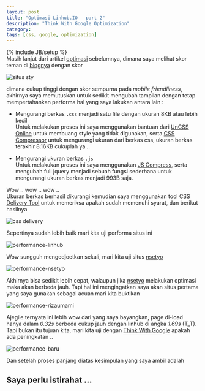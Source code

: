 ```yaml
---
layout: post
title: "Optimasi Linhub.IO   part 2"
description: "Think With Google Optimization"
category: 
tags: [css, google, optimization]
---
```

{% include JB/setup %}  
Masih lanjut dari artikel [optimasi](https://linhub.io/2017/02/16/optimasi-linhubio) sebelumnya, dimana saya melihat skor teman di [blognya](https://nsetyo.com) dengan skor  

<img src="{{ site.baseurl }}/img/nsetyo.png" class="img-responsive" alt="situs sty">  

dimana cukup tinggi dengan skor sempurna pada _mobile friendliness_, akhirnya saya memutuskan untuk sedikit mengubah tampilan dengan tetap mempertahankan performa hal yang saya lakukan 
antara lain :  

- Mengurangi berkas `.css` menjadi satu file dengan ukuran 8KB atau lebih kecil  
    Untuk melakukan proses ini saya menggunakan bantuan dari [UnCSS Online](https://uncss-online.com/) untuk membuang style yang tidak digunakan, serta [CSS Compressor](http://csscompressor.com/) 
    untuk mengurangi ukuran dari berkas css, ukuran berkas terakhir 8.16KB cukuplah ya ..  

- Mengurangi ukuran berkas `.js`  
    Untuk melakukan proses ini saya menggunakan [JS Compress](https://jscompress.com/), serta mengubah full jquery menjadi sebuah fungsi sederhana untuk mengurangi ukuran berkas menjadi 
    993B saja.  

Wow .. wow .. wow ..  
Ukuran berkas berhasil dikurangi kemudian saya menggunakan tool [CSS Delivery Tool](https://varvy.com/tools/css-delivery/) untuk memeriksa apakah sudah memenuhi syarat, dan berikut hasilnya  

<img src="{{ site.baseurl }}/img/css-delivery.png" class="img-responsive" alt="css delivery">  

Sepertinya sudah lebih baik mari kita uji performa situs ini  

<img src="{{ site.baseurl }}/img/performance-linhub.png" class="img-responsive" alt="performance-linhub">  

Wow sungguh mengedjoetkan sekali, mari kita uji situs [nsetyo](https://nsetyo.com)  

<img src="{{ site.baseurl }}/img/performance-nsetyo.png" class="img-responsive" alt="performance-nsetyo">  

Akhirnya bisa sedikit lebih cepat, walaupun jika [nsetyo](https://nsetyo.com) melakukan optimasi maka akan berbeda jauh. Tapi hal ini mengingatkan saya akan situs pertama yang saya gunakan 
sebagai acuan mari kita buktikan  

<img src="{{ site.baseurl }}/img/performance-rizaumami.png" class="img-responsive" alt="performance-rizaumami">  

Ajegile ternyata ini lebih wow dari yang saya bayangkan, page di-load hanya dalam *0.32s* berbeda cukup jauh dengan linhub di angka *1.69s* (T_T).  
Tapi bukan itu tujuan kita, mari kita uji dengan [Think With Google](https://testmysite.thinkwithgoogle.com/) apakah ada peningkatan ..  

<img src="{{ site.baseurl }}/img/new-linhub.png" class="img-responsive" alt="performance-baru">  

Dan setelah proses panjang diatas kesimpulan yang saya ambil adalah  
## Saya perlu istirahat ...